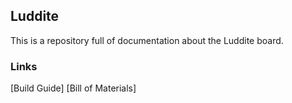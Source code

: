 ## Luddite

This is a repository full of documentation about the Luddite board.

### Links
[Build Guide]
[Bill of Materials]
